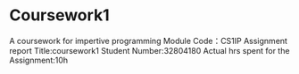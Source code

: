 # Coursework1
A coursework for impertive programming
Module Code：CS1IP
Assignment report Title:coursework1
Student Number:32804180
Actual hrs spent for the Assignment:10h
